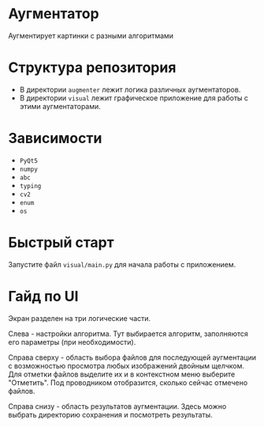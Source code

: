 # Аугментатор

Аугментирует картинки с разными алгоритмами

# Структура репозитория
 * В директории `augmenter` лежит логика различных аугментаторов.
 * В директории `visual` лежит графическое приложение для работы с этими аугментаторами. 

# Зависимости
* `PyQt5`
* `numpy`
* `abc`
* `typing`
* `cv2`
* `enum`
* `os`

 # Быстрый старт
Запустите файл `visual/main.py` для начала работы с приложением.

# Гайд по UI
Экран разделен на три логические части. 

Слева - настройки алгоритма. Тут выбирается алгоритм, заполняются его параметры (при необходимости).


Справа сверху - область выбора файлов для последующей аугментации с возможностью просмотра любых изображений двойным щелчком. Для отметки файлов выделите их и в контекстном меню выберите "Отметить". Под проводником отобразится, сколько сейчас отмечено файлов.

Справа снизу - область результатов аугментации. Здесь можно выбрать директорию сохранения и посмотреть результаты.